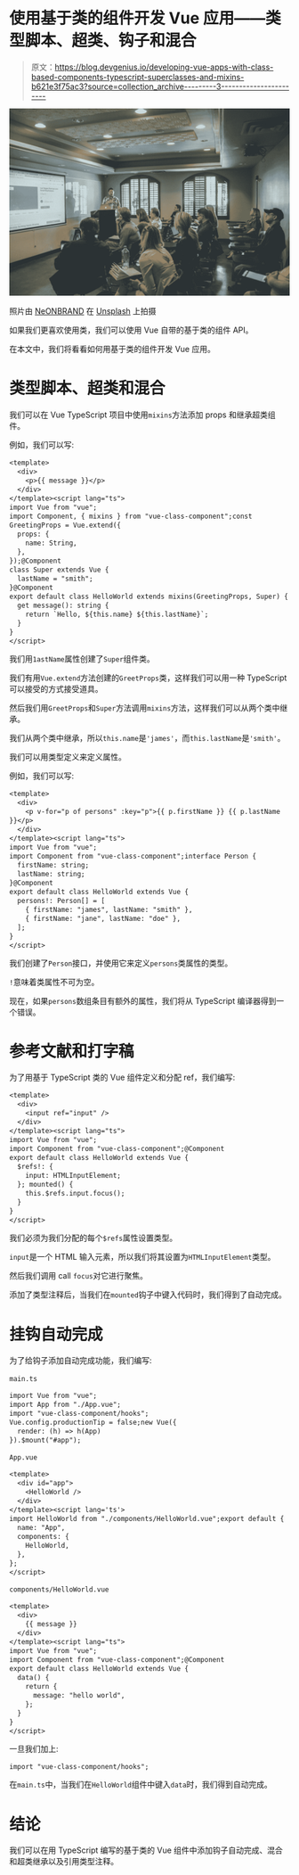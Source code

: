 # 使用基于类的组件开发 Vue 应用——类型脚本、超类、钩子和混合

> 原文：<https://blog.devgenius.io/developing-vue-apps-with-class-based-components-typescript-superclasses-and-mixins-b621e3f75ac3?source=collection_archive---------3----------------------->

![](img/65fb72e5e41ccbe2fefb9ab4cedc4daf.png)

照片由 [NeONBRAND](https://unsplash.com/@neonbrand?utm_source=medium&utm_medium=referral) 在 [Unsplash](https://unsplash.com?utm_source=medium&utm_medium=referral) 上拍摄

如果我们更喜欢使用类，我们可以使用 Vue 自带的基于类的组件 API。

在本文中，我们将看看如何用基于类的组件开发 Vue 应用。

# 类型脚本、超类和混合

我们可以在 Vue TypeScript 项目中使用`mixins`方法添加 props 和继承超类组件。

例如，我们可以写:

```
<template>
  <div>
    <p>{{ message }}</p>
  </div>
</template><script lang="ts">
import Vue from "vue";
import Component, { mixins } from "vue-class-component";const GreetingProps = Vue.extend({
  props: {
    name: String,
  },
});@Component
class Super extends Vue {
  lastName = "smith";
}@Component
export default class HelloWorld extends mixins(GreetingProps, Super) {
  get message(): string {
    return `Hello, ${this.name} ${this.lastName}`;
  }
}
</script>
```

我们用`1astName`属性创建了`Super`组件类。

我们有用`Vue.extend`方法创建的`GreetProps`类，这样我们可以用一种 TypeScript 可以接受的方式接受道具。

然后我们用`GreetProps`和`Super`方法调用`mixins`方法，这样我们可以从两个类中继承。

我们从两个类中继承，所以`this.name`是`'james'`，而`this.lastName`是`'smith'`。

我们可以用类型定义来定义属性。

例如，我们可以写:

```
<template>
  <div>
    <p v-for="p of persons" :key="p">{{ p.firstName }} {{ p.lastName }}</p>
  </div>
</template><script lang="ts">
import Vue from "vue";
import Component from "vue-class-component";interface Person {
  firstName: string;
  lastName: string;
}@Component
export default class HelloWorld extends Vue {
  persons!: Person[] = [
    { firstName: "james", lastName: "smith" },
    { firstName: "jane", lastName: "doe" },
  ];
}
</script>
```

我们创建了`Person`接口，并使用它来定义`persons`类属性的类型。

`!`意味着类属性不可为空。

现在，如果`persons`数组条目有额外的属性，我们将从 TypeScript 编译器得到一个错误。

# 参考文献和打字稿

为了用基于 TypeScript 类的 Vue 组件定义和分配 ref，我们编写:

```
<template>
  <div>
    <input ref="input" />
  </div>
</template><script lang="ts">
import Vue from "vue";
import Component from "vue-class-component";@Component
export default class HelloWorld extends Vue {
  $refs!: {
    input: HTMLInputElement;
  }; mounted() {
    this.$refs.input.focus();
  }
}
</script>
```

我们必须为我们分配的每个`$refs`属性设置类型。

`input`是一个 HTML 输入元素，所以我们将其设置为`HTMLInputElement`类型。

然后我们调用 call `focus`对它进行聚焦。

添加了类型注释后，当我们在`mounted`钩子中键入代码时，我们得到了自动完成。

# 挂钩自动完成

为了给钩子添加自动完成功能，我们编写:

`main.ts`

```
import Vue from "vue";
import App from "./App.vue";
import "vue-class-component/hooks";
Vue.config.productionTip = false;new Vue({
  render: (h) => h(App)
}).$mount("#app");
```

`App.vue`

```
<template>
  <div id="app">
    <HelloWorld />
  </div>
</template><script lang='ts'>
import HelloWorld from "./components/HelloWorld.vue";export default {
  name: "App",
  components: {
    HelloWorld,
  },
};
</script>
```

`components/HelloWorld.vue`

```
<template>
  <div>
    {{ message }}
  </div>
</template><script lang="ts">
import Vue from "vue";
import Component from "vue-class-component";@Component
export default class HelloWorld extends Vue {
  data() {
    return {
      message: "hello world",
    };
  }
}
</script>
```

一旦我们加上:

```
import "vue-class-component/hooks";
```

在`main.ts`中，当我们在`HelloWorld`组件中键入`data`时，我们得到自动完成。

# 结论

我们可以在用 TypeScript 编写的基于类的 Vue 组件中添加钩子自动完成、混合和超类继承以及引用类型注释。
